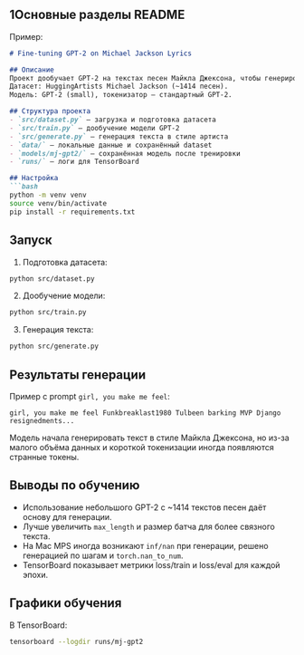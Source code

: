## 1Основные разделы README

Пример:

````markdown
# Fine-tuning GPT-2 on Michael Jackson Lyrics

## Описание
Проект дообучает GPT-2 на текстах песен Майкла Джексона, чтобы генерировать тексты в его стиле.  
Датасет: HuggingArtists Michael Jackson (~1414 песен).  
Модель: GPT-2 (small), токенизатор — стандартный GPT-2.

## Структура проекта
- `src/dataset.py` — загрузка и подготовка датасета
- `src/train.py` — дообучение модели GPT-2
- `src/generate.py` — генерация текста в стиле артиста
- `data/` — локальные данные и сохранённый dataset
- `models/mj-gpt2/` — сохранённая модель после тренировки
- `runs/` — логи для TensorBoard

## Настройка
```bash
python -m venv venv
source venv/bin/activate
pip install -r requirements.txt
````

## Запуск

1. Подготовка датасета:

```bash
python src/dataset.py
```

2. Дообучение модели:

```bash
python src/train.py
```

3. Генерация текста:

```bash
python src/generate.py
```

## Результаты генерации

Пример с prompt `girl, you make me feel`:

```
girl, you make me feel Funkbreaklast1980 Tulbeen barking MVP Django resignedments...
```

Модель начала генерировать текст в стиле Майкла Джексона, но из-за малого объёма данных и короткой токенизации иногда появляются странные токены.

## Выводы по обучению

* Использование небольшого GPT-2 с ~1414 текстов песен даёт основу для генерации.
* Лучше увеличить `max_length` и размер батча для более связного текста.
* На Mac MPS иногда возникают `inf/nan` при генерации, решено генерацией по шагам и `torch.nan_to_num`.
* TensorBoard показывает метрики loss/train и loss/eval для каждой эпохи.

## Графики обучения

В TensorBoard:

```bash
tensorboard --logdir runs/mj-gpt2
```
